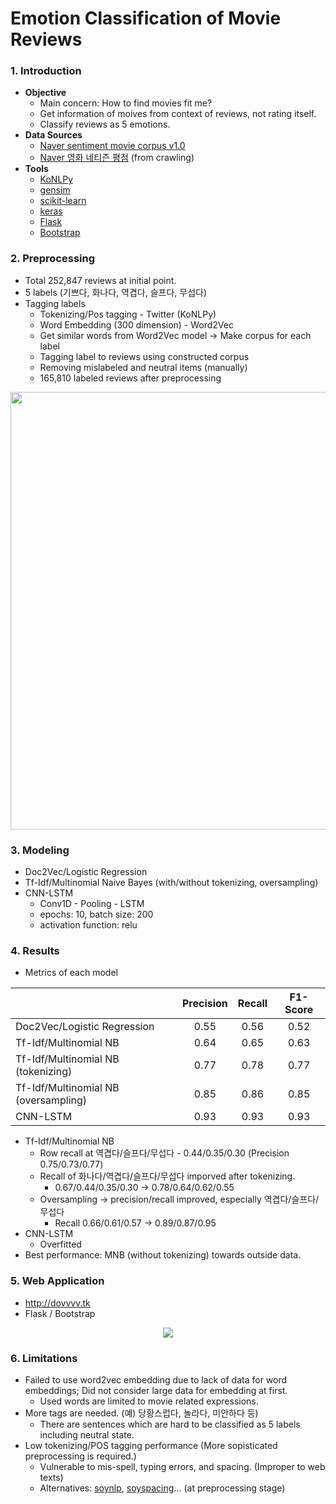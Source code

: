 # Emotion Classification of Movie Reviews 

### 1. Introduction

- **Objective**
  - Main concern: How to find movies fit me?
  - Get information of moives from context of reviews, not rating itself.
  - Classify reviews as 5 emotions.
- **Data Sources**
  - [Naver sentiment movie corpus v1.0](https://github.com/e9t/nsmc)
  - [Naver 영화 네티즌 평점](https://movie.naver.com/movie/point/af/list.nhn) (from crawling)
- **Tools**
  - [KoNLPy](http://konlpy-ko.readthedocs.io/ko/v0.4.3/)
  - [gensim](https://radimrehurek.com/gensim/)
  - [scikit-learn](http://scikit-learn.org/stable/)
  - [keras](https://keras.io/)
  - [Flask](http://flask.pocoo.org/)
  - [Bootstrap](https://getbootstrap.com/)

### 2. Preprocessing

- Total 252,847 reviews at initial point.
- 5 labels (기쁘다, 화나다, 역겹다, 슬프다, 무섭다)
- Tagging labels
  - Tokenizing/Pos tagging -  Twitter (KoNLPy)
  - Word Embedding (300 dimension)  - Word2Vec
  - Get similar words from Word2Vec model → Make corpus for each label
  - Tagging label to reviews using constructed corpus
  - Removing mislabeled and neutral items (manually)
  - 165,810 labeled reviews after preprocessing

<p align="center">
  <img src="https://github.com/novdov/review-EmotionClassification/blob/master/img/emotion-clf.001.png?raw=true" width="700">
</p>

### 3. Modeling

- Doc2Vec/Logistic Regression
- Tf-Idf/Multinomial Naive Bayes (with/without tokenizing, oversampling)
- CNN-LSTM
  - Conv1D - Pooling - LSTM
  - epochs: 10, batch size: 200
  - activation function: relu

### 4. Results

- Metrics of each model

|                                      | Precision | Recall | F1-Score |
| ------------------------------------ | :-------: | :----: | :------: |
| Doc2Vec/Logistic Regression          |   0.55    |  0.56  |   0.52   |
| Tf-Idf/Multinomial NB                |   0.64    |  0.65  |   0.63   |
| Tf-Idf/Multinomial NB (tokenizing)   |   0.77    |  0.78  |   0.77   |
| Tf-Idf/Multinomial NB (oversampling) |   0.85    |  0.86  |   0.85   |
| CNN-LSTM                             |   0.93    |  0.93  |   0.93   |

- Tf-Idf/Multinomial NB
  - Row recall at 역겹다/슬프다/무섭다 - 0.44/0.35/0.30 (Precision 0.75/0.73/0.77)
  - Recall of 화나다/역겹다/슬프다/무섭다 imporved after tokenizing. 
    - 0.67/0.44/0.35/0.30 → 0.78/0.64/0.62/0.55
  - Oversampling → precision/recall improved, especially 역겹다/슬프다/무섭다
    - Recall 0.66/0.61/0.57 → 0.89/0.87/0.95
- CNN-LSTM
  - Overfitted
- Best performance: MNB (without tokenizing) towards outside data.



### 5. Web Application

- http://dovvvv.tk
- Flask / Bootstrap

<p align="center">
  <img src="https://i.imgur.com/1YgjESJ.png">
</p>

### 6. Limitations

- Failed to use word2vec embedding due to lack of data for word embeddings; Did not consider large data for embedding at first.
  - Used words are limited to movie related expressions.
- More tags are needed. (예) 당황스럽다, 놀라다, 미안하다 등)
  - There are sentences which are hard to be classified as 5 labels including neutral state.
- Low tokenizing/POS tagging performance (More sopisticated preprocessing is required.)
  - Vulnerable to mis-spell, typing errors, and spacing. (Improper to web texts)
  - Alternatives: [soynlp](https://github.com/lovit/soynlp), [soyspacing](https://github.com/lovit/soyspacing)… (at preprocessing stage)

